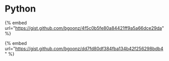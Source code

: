 # Python



{% embed url="https://gist.github.com/bgoonz/4f5c0b5fe80a84421ff9a5a66dce29da" %}



{% embed url="https://gist.github.com/bgoonz/dd7fd80df384fba134b42f256298bdb4" %}



